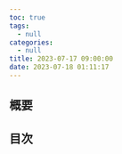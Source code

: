 ```yaml
---
toc: true
tags:
  - null
categories:
  - null
title: 2023-07-17 09:00:00
date: 2023-07-18 01:11:17
---
```


## 概要

## 目次
<!-- toc -->

<!--more-->
